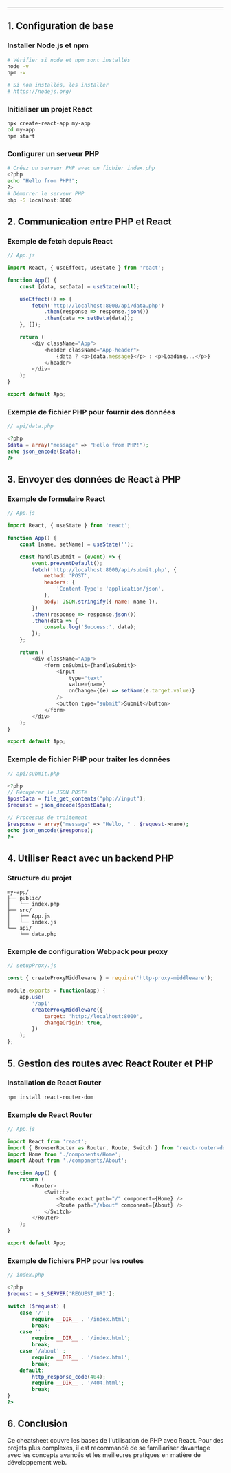 
---

## 1. Configuration de base

### Installer Node.js et npm

```bash
# Vérifier si node et npm sont installés
node -v
npm -v

# Si non installés, les installer
# https://nodejs.org/
```

### Initialiser un projet React

```bash
npx create-react-app my-app
cd my-app
npm start
```

### Configurer un serveur PHP

```bash
# Créez un serveur PHP avec un fichier index.php
<?php
echo "Hello from PHP!";
?>
# Démarrer le serveur PHP
php -S localhost:8000
```

## 2. Communication entre PHP et React

### Exemple de fetch depuis React

```javascript
// App.js

import React, { useEffect, useState } from 'react';

function App() {
    const [data, setData] = useState(null);

    useEffect(() => {
        fetch('http://localhost:8000/api/data.php')
            .then(response => response.json())
            .then(data => setData(data));
    }, []);

    return (
        <div className="App">
            <header className="App-header">
                {data ? <p>{data.message}</p> : <p>Loading...</p>}
            </header>
        </div>
    );
}

export default App;
```

### Exemple de fichier PHP pour fournir des données

```php
// api/data.php

<?php
$data = array("message" => "Hello from PHP!");
echo json_encode($data);
?>
```

## 3. Envoyer des données de React à PHP

### Exemple de formulaire React

```javascript
// App.js

import React, { useState } from 'react';

function App() {
    const [name, setName] = useState('');

    const handleSubmit = (event) => {
        event.preventDefault();
        fetch('http://localhost:8000/api/submit.php', {
            method: 'POST',
            headers: {
                'Content-Type': 'application/json',
            },
            body: JSON.stringify({ name: name }),
        })
        .then(response => response.json())
        .then(data => {
            console.log('Success:', data);
        });
    };

    return (
        <div className="App">
            <form onSubmit={handleSubmit}>
                <input
                    type="text"
                    value={name}
                    onChange={(e) => setName(e.target.value)}
                />
                <button type="submit">Submit</button>
            </form>
        </div>
    );
}

export default App;
```

### Exemple de fichier PHP pour traiter les données

```php
// api/submit.php

<?php
// Récupérer le JSON POSTé
$postData = file_get_contents("php://input");
$request = json_decode($postData);

// Processus de traitement
$response = array("message" => "Hello, " . $request->name);
echo json_encode($response);
?>
```

## 4. Utiliser React avec un backend PHP

### Structure du projet

```
my-app/
├── public/
│   └── index.php
├── src/
│   ├── App.js
│   └── index.js
└── api/
    └── data.php
```

### Exemple de configuration Webpack pour proxy

```javascript
// setupProxy.js

const { createProxyMiddleware } = require('http-proxy-middleware');

module.exports = function(app) {
    app.use(
        '/api',
        createProxyMiddleware({
            target: 'http://localhost:8000',
            changeOrigin: true,
        })
    );
};
```

## 5. Gestion des routes avec React Router et PHP

### Installation de React Router

```bash
npm install react-router-dom
```

### Exemple de React Router

```javascript
// App.js

import React from 'react';
import { BrowserRouter as Router, Route, Switch } from 'react-router-dom';
import Home from './components/Home';
import About from './components/About';

function App() {
    return (
        <Router>
            <Switch>
                <Route exact path="/" component={Home} />
                <Route path="/about" component={About} />
            </Switch>
        </Router>
    );
}

export default App;
```

### Exemple de fichiers PHP pour les routes

```php
// index.php

<?php
$request = $_SERVER['REQUEST_URI'];

switch ($request) {
    case '/' :
        require __DIR__ . '/index.html';
        break;
    case '' :
        require __DIR__ . '/index.html';
        break;
    case '/about' :
        require __DIR__ . '/index.html';
        break;
    default:
        http_response_code(404);
        require __DIR__ . '/404.html';
        break;
}
?>
```

## 6. Conclusion

Ce cheatsheet couvre les bases de l'utilisation de PHP avec React. Pour des projets plus complexes, il est recommandé de se familiariser davantage avec les concepts avancés et les meilleures pratiques en matière de développement web.